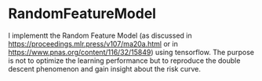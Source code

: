 # RandomFeatureModel
I implementt the Random Feature Model (as discussed in https://proceedings.mlr.press/v107/ma20a.html or in https://www.pnas.org/content/116/32/15849) using tensorflow.
The purpose is not to optimize the learning performance but to reproduce the double descent phenomenon and gain insight about the risk curve.
